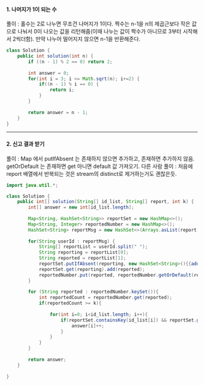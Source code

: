 #### 1. 나머지가 1이 되는 수

풀이 : 
홀수는 2로 나누면 무조건 나머지가 1이다. 짝수는 n-1을 n의 제곱근보다 작은 값으로 나눠서 0이 나오는 값을 리턴해줌(이때 나누는 값이 짝수가 아니므로 3부터 시작해서 2씩더함).
만약 나누어 떨어지지 않으면 n-1을 반환해준다.

```java
class Solution {
    public int solution(int n) {
        if ((n - 1) % 2 == 0) return 2;
        
        int answer = 0;
        for(int i = 3; i <= Math.sqrt(n); i+=2) {
            if((n - 1) % i == 0) {
                return i;
            }
        }
        
        return answer = n - 1;
    }
}
```

---

#### 2. 신고 결과 받기

풀이 : Map 에서 putIfAbsent 는 존재하지 않으면 추가하고, 존재하면 추가하지 않음. getOrDefault 는 존재하면 get 아니면 default 값 가져오기.
다른 사람 풀이 : 처음에 report 배열에서 반복되는 것은 stream의 distinct로 제거하는거도 괜찮은듯.

```java
import java.util.*;

class Solution {
    public int[] solution(String[] id_list, String[] report, int k) {
        int[] answer = new int[id_list.length];
        
        Map<String, HashSet<String>> reportSet = new HashMap<>();
        Map<String, Integer> reportedNumber = new HashMap<>();
        HashSet<String> reportMsg = new HashSet<>(Arrays.asList(report));
        
        for(String userId : reportMsg) {
            String[] reportList = userId.split(" ");
            String reporting = reportList[0];
            String reported = reportList[1];
            reportSet.putIfAbsent(reporting, new HashSet<String>(){{add(reported);}});
            reportSet.get(reporting).add(reported);
            reportedNumber.put(reported, reportedNumber.getOrDefault(reported, 0) + 1);
        }
        
        for (String reported : reportedNumber.keySet()){
            int reportedCount = reportedNumber.get(reported);
            if(reportedCount >= k){
            
                for(int i=0; i<id_list.length; i++){
                    if(reportSet.containsKey(id_list[i]) && reportSet.get(id_list[i]).contains(reported)) {
                        answer[i]++;
                    }
                }
            }
        }
           
        return answer;
    }
        
}
```

